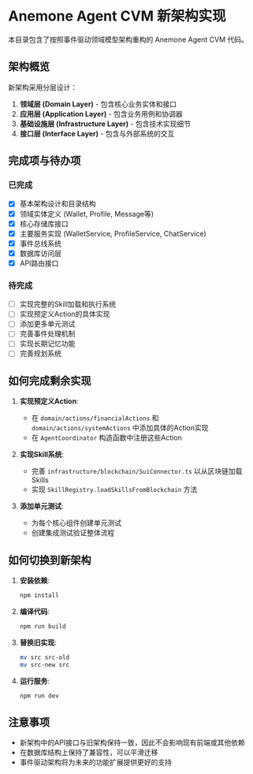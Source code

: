 # Anemone Agent CVM 新架构实现

本目录包含了按照事件驱动领域模型架构重构的 Anemone Agent CVM 代码。

## 架构概览

新架构采用分层设计：

1. **领域层 (Domain Layer)** - 包含核心业务实体和接口
2. **应用层 (Application Layer)** - 包含业务用例和协调器
3. **基础设施层 (Infrastructure Layer)** - 包含技术实现细节
4. **接口层 (Interface Layer)** - 包含与外部系统的交互

## 完成项与待办项

### 已完成

- [x] 基本架构设计和目录结构
- [x] 领域实体定义 (Wallet, Profile, Message等)
- [x] 核心存储库接口
- [x] 主要服务实现 (WalletService, ProfileService, ChatService)
- [x] 事件总线系统
- [x] 数据库访问层
- [x] API路由接口

### 待完成

- [ ] 实现完整的Skill加载和执行系统
- [ ] 实现预定义Action的具体实现
- [ ] 添加更多单元测试
- [ ] 完善事件处理机制
- [ ] 实现长期记忆功能
- [ ] 完善规划系统

## 如何完成剩余实现

1. **实现预定义Action**:
   - 在 `domain/actions/financialActions` 和 `domain/actions/systemActions` 中添加具体的Action实现
   - 在 `AgentCoordinator` 构造函数中注册这些Action

2. **实现Skill系统**:
   - 完善 `infrastructure/blockchain/SuiConnector.ts` 以从区块链加载Skills
   - 实现 `SkillRegistry.loadSkillsFromBlockchain` 方法

3. **添加单元测试**:
   - 为每个核心组件创建单元测试
   - 创建集成测试验证整体流程

## 如何切换到新架构

1. **安装依赖**:
   ```bash
   npm install
   ```

2. **编译代码**:
   ```bash
   npm run build
   ```

3. **替换旧实现**:
   ```bash
   mv src src-old
   mv src-new src
   ```

4. **运行服务**:
   ```bash
   npm run dev
   ```

## 注意事项

- 新架构中的API接口与旧架构保持一致，因此不会影响现有前端或其他依赖
- 在数据库结构上保持了兼容性，可以平滑迁移
- 事件驱动架构将为未来的功能扩展提供更好的支持 